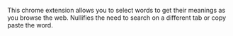 This chrome extension allows you to select words to get their meanings as you browse the web. Nullifies the need to search on a different tab or copy paste the word.
